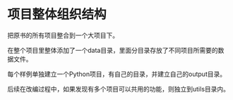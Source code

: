 <h1>项目整体组织结构</h1>

把原书的所有项目整合到一个大项目下。

在整个项目里整体添加了一个data目录，里面分目录存放了不同项目所需要的数据文件。

每个样例单独建立一个Python项目，有自己的目录，并建立自己的output目录。

后续在改编过程中，如果发现有多个项目可以共用的功能，则独立到utils目录内。